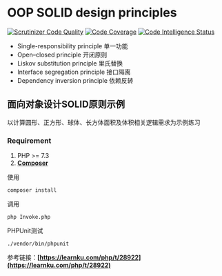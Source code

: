 # OOP SOLID design principles  
[![Scrutinizer Code Quality](https://scrutinizer-ci.com/g/angrygun/solid/badges/quality-score.png?b=master)](https://scrutinizer-ci.com/g/angrygun/solid/?branch=master) [![Code Coverage](https://scrutinizer-ci.com/g/angrygun/solid/badges/coverage.png?b=master)](https://scrutinizer-ci.com/g/angrygun/solid/?branch=master) [![Code Intelligence Status](https://scrutinizer-ci.com/g/angrygun/solid/badges/code-intelligence.svg?b=master)](https://scrutinizer-ci.com/code-intelligence)

* Single-responsibility principle 单一功能
* Open–closed principle 开闭原则
* Liskov substitution principle 里氏替换
* Interface segregation principle 接口隔离 
* Dependency inversion principle 依赖反转

## 面向对象设计SOLID原则示例

以计算圆形、正方形、球体、长方体面积及体积相关逻辑需求为示例练习

### Requirement
1. PHP >= 7.3
2. **[Composer](https://getcomposer.org/)**


使用
```
composer install
```

调用
```
php Invoke.php
```

PHPUnit测试
```
./vendor/bin/phpunit
```

参考链接：**[https://learnku.com/php/t/28922](https://learnku.com/php/t/28922)**
